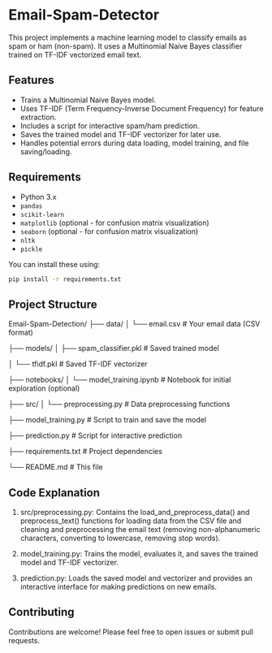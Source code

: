 # Email-Spam-Detector

This project implements a machine learning model to classify emails as spam or ham (non-spam). It uses a Multinomial Naive Bayes classifier trained on TF-IDF vectorized email text.

## Features

*   Trains a Multinomial Naive Bayes model.
*   Uses TF-IDF (Term Frequency-Inverse Document Frequency) for feature extraction.
*   Includes a script for interactive spam/ham prediction.
*   Saves the trained model and TF-IDF vectorizer for later use.
*   Handles potential errors during data loading, model training, and file saving/loading.

## Requirements

*   Python 3.x
*   `pandas`
*   `scikit-learn`
*   `matplotlib` (optional - for confusion matrix visualization)
*   `seaborn` (optional - for confusion matrix visualization)
*   `nltk`
*   `pickle`

You can install these using:

```bash
pip install -r requirements.txt

```

## Project Structure
Email-Spam-Detection/
├── data/
│   └── email.csv       # Your email data (CSV format)

├── models/
│   ├── spam_classifier.pkl # Saved trained model

│   └── tfidf.pkl          # Saved TF-IDF vectorizer

├── notebooks/
│   └── model_training.ipynb # Notebook for initial exploration (optional)

├── src/
│   └── preprocessing.py # Data preprocessing functions

├── model_training.py   # Script to train and save the model

├── prediction.py       # Script for interactive prediction

├── requirements.txt    # Project dependencies

└── README.md           # This file

## Code Explanation

1. src/preprocessing.py: Contains the load_and_preprocess_data() and preprocess_text() functions for loading data from the CSV file and cleaning and preprocessing the email text (removing non-alphanumeric characters, converting to lowercase, removing stop words).

2. model_training.py: Trains the model, evaluates it, and saves the trained model and TF-IDF vectorizer.

3. prediction.py: Loads the saved model and vectorizer and provides an interactive interface for making predictions on new emails.

## Contributing
Contributions are welcome! Please feel free to open issues or submit pull requests.
